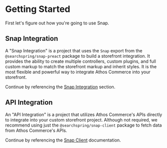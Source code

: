 # Getting Started

First let's figure out how you're going to use Snap.

## Snap Integration

A "Snap Integration" is a project that uses the `Snap` export from the `@searchspring/snap-preact` package to build a storefront integration. It provides the ability to create multiple controllers, custom plugins, and full custom markup to match the storefront markup and inherit styles. It is the most flexible and powerful way to integrate Athos Commerce into your storefront. 

Continue by referencing the [Snap Integration](./SNAP_INTEGRATION.md) section.

<!-- ## Snap Templates Integration

A "Snap Templates Integration" is a project that uses the `SnapTemplates` export from the `@searchspring/snap-preact` package to build a storefront integration. It is an abstraction of the `Snap` integration that limits the available configuration and does not provide access to the entire project markup. 

Instead, it is based on choosing an optimimzed and prebuilt template and theme while only customizing slight layout changes, theme variables, result card markup, and general style declarations. This integration type allows for a rapid integration of Athos Commerce to your storefront.  -->

<!-- Continue by referencing the [Snap Templates Integration](./SNAP_TEMPLATES_INTEGRATION.md) documentation. -->

## API Integration

An "API Integration" is a project that utilizes Athos Commerce's APIs directly to integrate into your custom storefront project. Although not required, we recommend using just the `@searchspring/snap-client` package to fetch data from Athos Commerce's APIs. 

Continue by referencing the [Snap Client](./SNAP_CLIENT.md) documentation.
